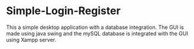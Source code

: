 # Simple-Login-Register

This a simple desktop application with a database integration. 
The GUI is made using java swing and the mySQL database is integrated with the GUI using Xampp server.
